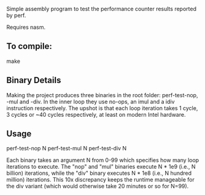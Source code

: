 Simple assembly program to test the performance counter results reported by perf.

Requires nasm.

## To compile:

make

## Binary Details

Making the project produces three binaries in the root folder: perf-test-nop, -mul and -div. In the inner loop they use no-ops, an imul and a idiv 
instruction respectively. The upshot is that each loop iteration takes 1 cycle, 3 cycles or ~40 cycles respectively,
at least on modern Intel hardware. 

## Usage

perf-test-nop N
perf-test-mul N
perf-test-div N

Each binary takes an argument N from 0-99 which specifies how many loop iterations to execute. The "nop" and "mul" 
binaries execute N * 1e9 (i.e., N billion) iterations, while the "div" binary executes N * 1e8 (i.e., N hundred 
million) iterations. This 10x discrepancy keeps the runtime manageable for the div variant (which would otherwise 
take 20 minutes or so for N=99).



